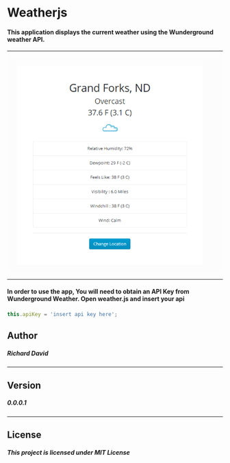 # Weatherjs
#### This application displays the current weather using the Wunderground weather API.
___
![](img/weatherjs.png)
___
#### In order to use the app, You will need to obtain an API Key from Wunderground Weather. Open weather.js and insert your api
```javascript
this.apiKey = 'insert api key here';
```

## Author 
##### Richard David
___
## Version
##### 0.0.0.1
___
## License 
##### This project is licensed under MIT License 
